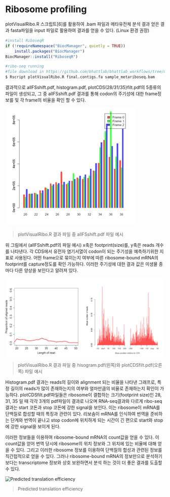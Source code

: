 # Ribosome profiling

plotVisualRibo.R  스크립트[6]를 활용하여 .bam 파일과 메타유전체 분석 결과 얻은 결과 fasta파일을 input 파일로 활용하여  결과를 얻을 수 있다. (Linux 환경 권장) 

```R
#install RiboseqR
if (!requireNamespace("BiocManager", quietly = TRUE))
    install.packages("BiocManager")
BiocManager::install("RiboseqR")
```
```bash
#ribo-seq running
#file download in https://github.com/bhattlab/bhattlab_workflows/tree/master/metariboseq
$ Rscript plotVisualRibo.R final.contigs.fa sample_metariboseq.bam
```
결과적으로 allFSshift.pdf, histogram.pdf, plotCDS(28/31/35}filt.pdf의 5종류의 파일이 생성되고, 그 중 allFSshift.pdf 결과를 통해 codon의 주기성에 대한 frame정보를 및 각 frame의 비율을 확인 할 수 있다.

![plotVisualRibo.R 결과 파일 중 allFSshift.pdf 파일 예시 ](https://github.com/sujin9819/MetaInsight/blob/main/SOP/MetaProteomic/img/P_7_1.png?raw=true)
> plotVisualRibo.R 결과 파일 중 allFSshift.pdf 파일 예시  

위 그림에서 (allFSshift.pdf의 파일 예시) x축은 footprint(size)를, y축은 reads 개수를 나타낸다.
각 CDS에서 유전자 염기서열이 codon이 되는 주기성을 예측하기위한 지표로 사용된다.
어떤 frame으로 묶이는지 여부에 따른 ribosome-bound mRNA의 footprint를 capture정도를 확인 가능하다.
이러한 주기성에 대한 결과 값은 미생물 종마다 다른 양상을 보인다고 알려져 있다. 

![plotVisualRibo.R 결과 파일 중 hisogram.pdf(왼쪽)와 plotCDSfilt.pdf(오른쪽) 파일 예시](https://github.com/sujin9819/MetaInsight/blob/main/SOP/MetaProteomic/img/P_7_2.png?raw=true)
> plotVisualRibo.R 결과 파일 중 hisogram.pdf(왼쪽)와 plotCDSfilt.pdf(오른쪽) 파일 예시  

Histogram.pdf 결과는 reads의 길이와 alignment 되는 비율을 나타낸 그래프로, 특정 길이의 reads가 많이 존재하는지의 여부와 얼마만큼의 비율로 존재하는지 확인이 가능하다.
plotCDSfilt.pdf파일들은 ribosome이 결합하는 크기(footprint size)인 28, 31, 35 일 때 각각 3개의 pdf파일이 결과로 나오며 RNA-seq결과와 다르게 ribo-seq결과는 start 코돈과 stop 코돈에 강한 signal을 보인다.
이는 ribosome이 mRNA를 단백질로 합성할 때의 특징과 관련이 있다.
리보솜이 mRNA를 인식하여 번역을 준비하는 단계와 번역이 끝나고 stop codon에 위치하게 되는 시간이 긴 편으로 start와 stop에 강한 signal을 보이게 된다. 

이러한 정보들을 이용하여 ribosome-bound mRNA의 count값을 얻을 수 있다.
이 count값을 얻어 번역 당시에 ribosome의 위치 정보와 그 위치에 있는 비율에 대해 얻을 수 있다. 그리고 이러한 ribosome 정보를 이용하여 단백질의 합성과 관련된 정보를 직간접적으로 얻을 수 있다.
그러나 ribosome-bound mRNA의 정보만으로 분석하기보다는 transcriptome 정보와 상호 보완하면서 분석 하는 것이 더 좋은 결과를 도출할 수 있다. 


![Predicted translation efficiency](https://github.com/sujin9819/MetaInsight/blob/main/SOP/MetaProteomic/img/P_7_3.png?raw=true)
> Predicted translation efficiency 
